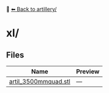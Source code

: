 📁 [⬅ Back to artillery/](../README.md)

# xl/

## Files

| Name | Preview |
|------|---------|
| [artil_3500mmquad.stl](./artil_3500mmquad.stl) | — |